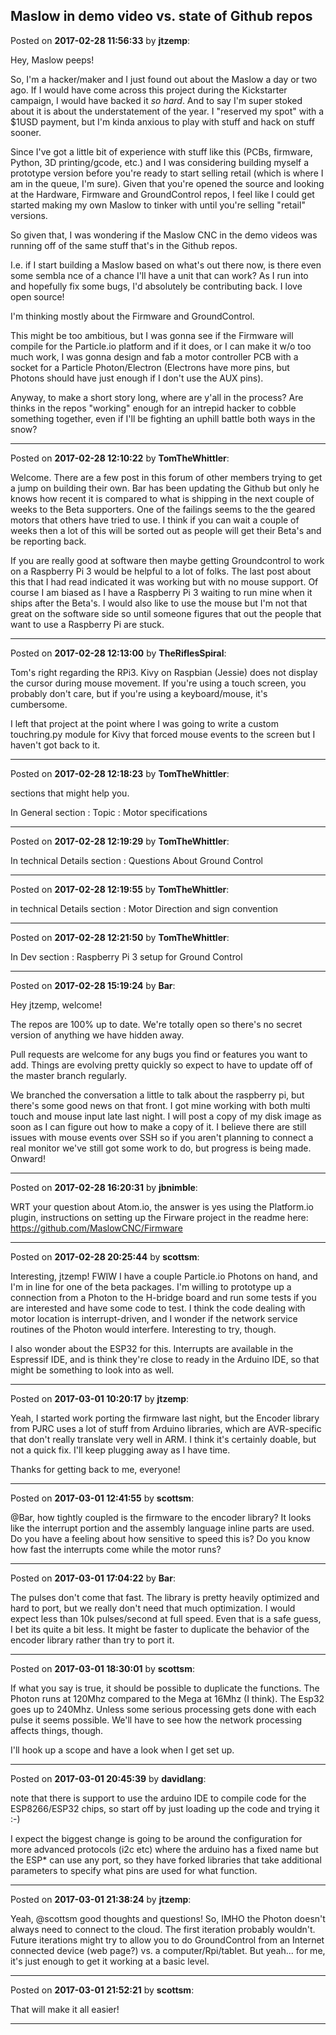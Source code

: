## Maslow in demo video vs. state of Github repos
Posted on **2017-02-28 11:56:33** by **jtzemp**:

Hey, Maslow peeps!



So, I'm a hacker/maker and I just found out about the Maslow a day or two ago. If I would have come across this project during the Kickstarter campaign, I would have backed it _so hard_. And to say I'm super stoked about it is about the understatement of the year. I "reserved my spot" with a $1USD payment, but I'm kinda anxious to play with stuff and hack on stuff sooner.



Since I've got a little bit of experience with stuff like this (PCBs, firmware, Python, 3D printing/gcode, etc.) and I was considering building myself a prototype version before you're ready to start selling retail (which is where I am in the queue, I'm sure). Given that you're opened the source and looking at the Hardware, Firmware and GroundControl repos, I feel like I could get started making my own Maslow to tinker with until you're selling "retail" versions.



So given that, I was wondering if the Maslow CNC in the demo videos was running off of the same stuff that's in the Github repos. 



I.e. if I start building a Maslow based on what's out there now, is there even some sembla nce of a chance I'll have a unit that can work? As I run into and hopefully fix some bugs, I'd absolutely be contributing back. I love open source!



I'm thinking mostly about the Firmware and GroundControl.



This might be too ambitious, but I was gonna see if the Firmware will compile for the Particle.io platform and if it does, or I can make it w/o too much work, I was gonna design and fab a motor controller PCB with a socket for a Particle Photon/Electron (Electrons have more pins, but Photons should have just enough if I don't use the AUX pins).



Anyway, to make a short story long, where are y'all in the process? Are thinks in the repos "working" enough for an intrepid hacker to cobble something together, even if I'll be fighting an uphill battle both ways in the snow?

---

Posted on **2017-02-28 12:10:22** by **TomTheWhittler**:

Welcome. There are a few post in this forum of other members trying to get a jump on building their own. Bar has been updating the Github but only he knows how recent it is compared to what is shipping in the next couple of weeks to the Beta supporters. One of the failings seems to the the geared motors that others have tried to use. I think if you can wait a couple of weeks then a lot of this will be sorted out as people will get their Beta's and be reporting back.

 If you are really good at software then maybe getting Groundcontrol to work on a Raspberry Pi 3 would be helpful to a lot of folks. The last post about this that I had read indicated it was working but with no mouse support. Of course I am biased as I have a Raspberry Pi 3 waiting to run mine when it ships after the Beta's. I would also like to use the mouse but I'm not that great on the software side so until someone figures that out the people that want to use a Raspberry Pi are stuck.

---

Posted on **2017-02-28 12:13:00** by **TheRiflesSpiral**:

Tom's right regarding the RPi3. Kivy on Raspbian (Jessie) does not display the cursor during mouse movement. If you're using a touch screen, you probably don't care, but if you're using a keyboard/mouse, it's cumbersome.



I left that project at the point where I was going to write a custom touchring.py module for Kivy that forced mouse events to the screen but I haven't got back to it.

---

Posted on **2017-02-28 12:18:23** by **TomTheWhittler**:

sections that might help you.

In General section : Topic : Motor specifications

---

Posted on **2017-02-28 12:19:29** by **TomTheWhittler**:

In technical Details section : Questions About Ground Control

---

Posted on **2017-02-28 12:19:55** by **TomTheWhittler**:

in technical Details section : Motor Direction and sign convention

---

Posted on **2017-02-28 12:21:50** by **TomTheWhittler**:

In Dev section : Raspberry Pi 3 setup for Ground Control

---

Posted on **2017-02-28 15:19:24** by **Bar**:

Hey jtzemp, welcome!



The repos are 100% up to date. We're totally open so there's no secret version of anything we have hidden away. 



Pull requests are welcome for any bugs you find or features you want to add. Things are evolving pretty quickly so expect to have to update off of the master branch regularly. 



We branched the conversation a little to talk about the raspberry pi, but there's some good news on that front. I got mine working with both multi touch and mouse input late last night. I will post a copy of my disk image as soon as I can figure out how to make a copy of it. I believe there are still issues with mouse events over SSH so if you aren't planning to connect a real monitor we've still got some work to do, but progress is being made. Onward!

---

Posted on **2017-02-28 16:20:31** by **jbnimble**:

WRT your question about Atom.io, the answer is yes using the Platform.io plugin, instructions on setting up the Firware project in the readme here: https://github.com/MaslowCNC/Firmware

---

Posted on **2017-02-28 20:25:44** by **scottsm**:

Interesting, jtzemp! FWIW I have a couple Particle.io Photons on hand, and I'm in line for one of the beta packages. I'm willing to prototype up a connection from a Photon to the H-bridge board and run some tests if you are interested and have some code to test. I think the code dealing with motor location is interrupt-driven, and I wonder if the network service routines of the Photon would interfere. Interesting to try, though.

 I also wonder about the ESP32 for this. Interrupts are available in the Espressif IDE, and is think they're close to ready in the Arduino IDE, so that might be something to look into as well.

---

Posted on **2017-03-01 10:20:17** by **jtzemp**:

Yeah, I started work porting the firmware last night, but the Encoder library from PJRC uses a lot of stuff from Arduino libraries, which are AVR-specific that don't really translate very well in ARM. I think it's certainly doable, but not a quick fix. I'll keep plugging away as I have time. 



Thanks for getting back to me, everyone!

---

Posted on **2017-03-01 12:41:55** by **scottsm**:

@Bar, how tightly coupled is the firmware to the encoder library? It looks like the interrupt portion and the assembly language inline parts are used. Do you have a feeling about how sensitive to speed this is? Do you know how fast the interrupts come while the motor runs?

---

Posted on **2017-03-01 17:04:22** by **Bar**:

The pulses don't come that fast. The library is pretty heavily optimized and hard to port, but we really don't need that much optimization. I would expect less than 10k pulses/second at full speed. Even that is a safe guess, I bet its quite a bit less. It might be faster to duplicate the behavior of the encoder library rather than try to port it.

---

Posted on **2017-03-01 18:30:01** by **scottsm**:

If what you say is true, it should be possible to duplicate the functions. The Photon runs at 120Mhz compared to the Mega at 16Mhz (I think). The Esp32 goes up to 240Mhz. Unless some serious processing gets done with each pulse it seems possible. We'll have to see how the network processing affects things, though.

 I'll hook up a scope and have a look when I get set up.

---

Posted on **2017-03-01 20:45:39** by **davidlang**:

note that there is support to use the arduino IDE to compile code for the ESP8266/ESP32 chips, so start off by just loading up the code and trying it :-)



I expect the biggest change is going to be around the configuration for more advanced protocols (i2c etc) where the arduino has a fixed name but the ESP* can use any port, so they have forked libraries that take additional parameters to specify what pins are used for what function.

---

Posted on **2017-03-01 21:38:24** by **jtzemp**:

Yeah, @scottsm good thoughts and questions! So, IMHO the Photon doesn't always need to connect to the cloud. The first iteration probably wouldn't. Future iterations might try to allow you to do GroundControl from an Internet connected device (web page?) vs. a computer/Rpi/tablet. But yeah... for me, it's just enough to get it working at a basic level.

---

Posted on **2017-03-01 21:52:21** by **scottsm**:

That will make it all easier!

---

